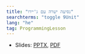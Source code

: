 ```yaml
---
title: "נסיעה ישרה עם ג'יירו"
searchterms: "toggle 9Unit"
lang: "he"
tag: ProgrammingLesson
---
```

 <ul>
 <li class="ng-binding">Slides:
 <a href="ProgrammingLessons/GyroMoveStraight-Hebrew.pptx">PPTX</a>,
 <a href="ProgrammingLessons/GyroMoveStraight-Hebrew.pptx.pdf">PDF</a>
 </li>
 </ul>
